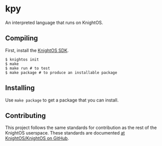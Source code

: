 # kpy

An interpreted language that runs on KnightOS.

## Compiling

First, install the [KnightOS SDK](http://www.knightos.org/sdk).

    $ knightos init
    $ make
    $ make run # to test
    $ make package # to produce an installable package

## Installing

Use `make package` to get a package that you can install.

## Contributing

This project follows the same standards for contribution as the rest of the KnightOS userspace.
These standards are documented [at KnightOS/KnightOS on GitHub](https://github.com/KnightOS/KnightOS/blob/master/CONTRIBUTING).
